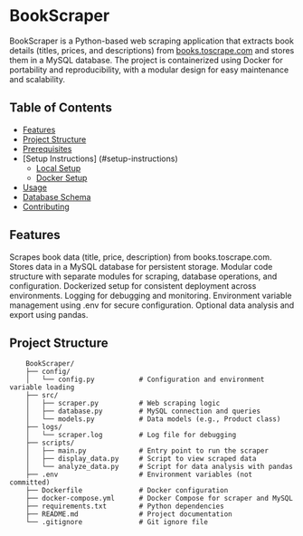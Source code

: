 # BookScraper
BookScraper is a Python-based web scraping application that extracts book details (titles, prices, and descriptions) from [books.toscrape.com](https://books.toscrape.com/) and stores them in a MySQL database. The project is containerized using Docker for portability and reproducibility, with a modular design for easy maintenance and scalability.

## Table of Contents
- [Features](#features)
- [Project Structure](#project-structure)
- [Prerequisites](#prerequisites)
- [Setup Instructions] (#setup-instructions)
    - [Local Setup](#local-setup)
    - [Docker Setup](#docker-setup)
- [Usage](#usage)
- [Database Schema](#database-schema)
- [Contributing](#contributing)

## Features
Scrapes book data (title, price, description) from books.toscrape.com.
Stores data in a MySQL database for persistent storage.
Modular code structure with separate modules for scraping, database operations, and configuration.
Dockerized setup for consistent deployment across environments.
Logging for debugging and monitoring.
Environment variable management using .env for secure configuration.
Optional data analysis and export using pandas.

## Project Structure
```
    BookScraper/
    ├── config/
    │   └── config.py           # Configuration and environment variable loading
    ├── src/
    │   ├── scraper.py          # Web scraping logic
    │   ├── database.py         # MySQL connection and queries
    │   └── models.py           # Data models (e.g., Product class)
    ├── logs/
    │   └── scraper.log         # Log file for debugging
    ├── scripts/
    │   ├── main.py             # Entry point to run the scraper
    │   ├── display_data.py     # Script to view scraped data
    │   └── analyze_data.py     # Script for data analysis with pandas
    ├── .env                    # Environment variables (not committed)
    ├── Dockerfile              # Docker configuration
    ├── docker-compose.yml      # Docker Compose for scraper and MySQL
    ├── requirements.txt        # Python dependencies
    ├── README.md               # Project documentation
    └── .gitignore              # Git ignore file
```